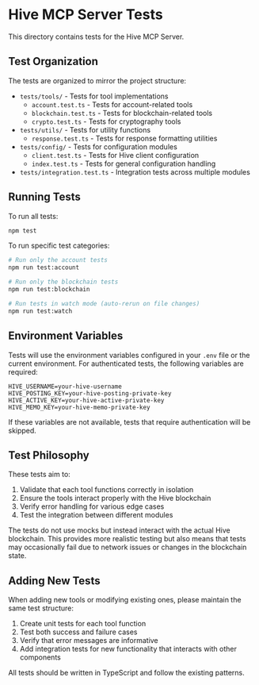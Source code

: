 # Hive MCP Server Tests

This directory contains tests for the Hive MCP Server.

## Test Organization

The tests are organized to mirror the project structure:

- `tests/tools/` - Tests for tool implementations
  - `account.test.ts` - Tests for account-related tools
  - `blockchain.test.ts` - Tests for blockchain-related tools
  - `crypto.test.ts` - Tests for cryptography tools
- `tests/utils/` - Tests for utility functions
  - `response.test.ts` - Tests for response formatting utilities
- `tests/config/` - Tests for configuration modules
  - `client.test.ts` - Tests for Hive client configuration
  - `index.test.ts` - Tests for general configuration handling
- `tests/integration.test.ts` - Integration tests across multiple modules

## Running Tests

To run all tests:

```bash
npm test
```

To run specific test categories:

```bash
# Run only the account tests
npm run test:account

# Run only the blockchain tests
npm run test:blockchain

# Run tests in watch mode (auto-rerun on file changes)
npm run test:watch
```

## Environment Variables

Tests will use the environment variables configured in your `.env` file or the current environment.
For authenticated tests, the following variables are required:

```
HIVE_USERNAME=your-hive-username
HIVE_POSTING_KEY=your-hive-posting-private-key
HIVE_ACTIVE_KEY=your-hive-active-private-key
HIVE_MEMO_KEY=your-hive-memo-private-key
```

If these variables are not available, tests that require authentication will be skipped.

## Test Philosophy

These tests aim to:

1. Validate that each tool functions correctly in isolation
2. Ensure the tools interact properly with the Hive blockchain
3. Verify error handling for various edge cases
4. Test the integration between different modules

The tests do not use mocks but instead interact with the actual Hive blockchain.
This provides more realistic testing but also means that tests may occasionally fail due to
network issues or changes in the blockchain state.

## Adding New Tests

When adding new tools or modifying existing ones, please maintain the same test structure:

1. Create unit tests for each tool function
2. Test both success and failure cases
3. Verify that error messages are informative
4. Add integration tests for new functionality that interacts with other components

All tests should be written in TypeScript and follow the existing patterns.
